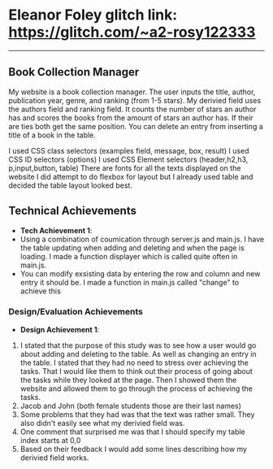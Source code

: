 Eleanor Foley 
glitch link: https://glitch.com/~a2-rosy122333
===
---

## Book Collection Manager
My website is a book collection manager. The user inputs the title, author, publication year, genre, and ranking (from 1-5 stars). My derivied field uses the authors field and ranking field. 
It counts the number of stars an author has and scores the books from the amount of stars an author has. If their are ties both get the same position.
You can delete an entry from inserting a title of a book in the table.

I used CSS class selectors (examples field, message, box, result)
I used CSS ID selectors (options)
I used CSS Element selectors (header,h2,h3, p,input,button, table)
There are fonts for all the texts displayed on the website
I did attempt to do flexbox for layout but I already used table and decided the table layout looked best.



## Technical Achievements
- **Tech Achievement 1**:
- Using a combination of coumication through server.js and main.js. I have the table updating when adding and deleting and when the page is loading. I made a function displayer which is called quite often in main.js.
- You can modify exsisting data by entering the row and column and new entry it should be. I made a function in main.js called "change" to achieve this
### Design/Evaluation Achievements
- **Design Achievement 1**: 
1. I stated that the purpose of this study was to see how a user would go about adding and deleting to the table. As well as changing an entry in the table. I stated that they had no need to stress over achieving the tasks. That I would like them to think out their process of going about the tasks while they looked at the page. Then I showed them the website and allowed them to go through the process of achieving the tasks.
1. Jacob and John (both female students those are their last names)
2. Some problems that they had was that the text was rather small. They also didn't easily see what my derivied field was. 
3. One comment that surprised me was that I should specify my table index starts at 0,0
4. Based on their feedback I would add some lines describing how my derivied field works.